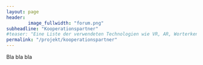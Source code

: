 ```yaml
---
layout: page
header:
        image_fullwidth: "forum.png"
subheadline: "Kooperationspartner"
#teaser: "Eine Liste der verwendeten Technologien wie VR, AR, Worterkennung, etc."
permalink: "/projekt/kooperationspartner"
---
```


Bla bla bla

